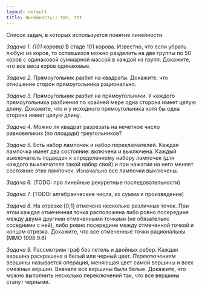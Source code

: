 ```yaml
---
layout: default
title: Линейность:: tmn, ttt
---
```


Список задач, в которых используется понятие линейности.

*Задача 1. (101 корова)* В стаде 101 корова. Известно, что если убрать любую из коров, то оставшихся можно разделить на две группы по 50 коров с одинаковой суммарной массой в каждой из групп. Докажите, что все веса коров одинаковые.

*Задача 2.* Прямоугольник разбит на квадраты. Докажите, что отношение сторон прямоугольника рационально.

*Задача 3.* Прямоугольник разбит на прямоугольники. У каждого прямоугольника разбиения по крайней мере одна сторона имеет целую длину. Докажите, что и у исходного прямоугольника хотя бы одна сторона имеет целую длину.

*Задача 4.* Можно ли квадрат разрезать на нечетное число равновеликих (по площади) треугольников?

*Задача 5.* Есть набор лампочек и набор переключателей. Каждая лампочка имеет два состояние: включена и выключена. Каждый выключатель подведен к определенному набору лампочек (для каждого выключателя такой набор свой) и при нажатии на него меняет состояние этих лампочек. Изначально все лампочки выключены. 

*Задача 6.* (TODO: про линейные рекуретные последовательности)

*Задача 7.* (TODO: алгебраические числа, их сумма и произведение)

*Задача 8.* На отрезке [0;1] отмечено несколько различных точек. При этом каждая отмеченная точка расположена либо ровно посередине между двумя другими отмеченными точками (не обязательно соседними с ней), либо ровно посередине между отмеченной точкой и концом отрезка. Докажите, что все отмеченные точки рациональны. (ММО 1998.9.6)

*Задача 9.* Рассмотрим граф без петель и двойных ребер. Каждая вершина раскрашена в белый или черный цвет. *Переключением* вершины называется операция, меняющая цвет самой вершины и всех смежных вершин. Вначале все вершины были белые. Докажите, что можно выполнить несколько переключений так, что все вершины станут черными.
